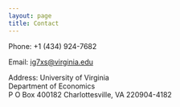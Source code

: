 ```yaml
---
layout: page
title: Contact
---
```


Phone:   +1 (434) 924-7682  

Email:   ig7xs@virginia.edu  

Address: University of Virginia  
         Department of Economics  
         P O Box 400182  Charlottesville, VA 220904-4182
